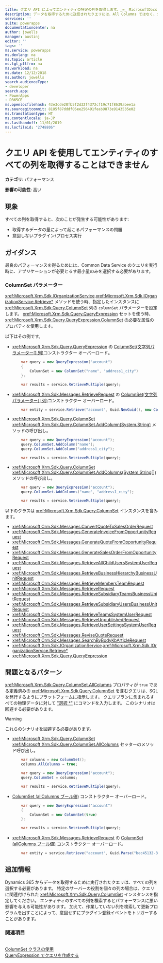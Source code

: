 ```yaml
---
title: クエリ API によってエンティティの特定の列を取得します。_=_ MicrosoftDocs
description: データを取得するために送信されたクエリには、All Columns ではなく、クエリに関連付けられている ColumnSet のインスタンス内の特定の列を含める必要があります。
services: ''
suite: powerapps
documentationcenter: na
author: jowells
manager: austinj
editor: ''
tags: ''
ms.service: powerapps
ms.devlang: na
ms.topic: article
ms.tgt_pltfrm: na
ms.workload: na
ms.date: 12/12/2018
ms.author: jowells
search.audienceType:
- developer
search.app:
- PowerApps
- D365CE
ms.openlocfilehash: 43e3cde28fb5f2d32f4372cf19c71f8639abee1a
ms.sourcegitcommit: 8185f87dddf05ee256491feab9873e9143535e02
ms.translationtype: HT
ms.contentlocale: ja-JP
ms.lasthandoff: 11/01/2019
ms.locfileid: "2748806"
---
```

# <a name="do-not-retrieve-entity-all-columns-via-query-apis"></a>クエリ API を使用してエンティティのすべての列を取得することはできません

**カテゴリ**: パフォーマンス

**影響の可能性**: 高い

<a name='symptoms'></a>

## <a name="symptoms"></a>現象

すべての列を取得すると、次のことが発生する可能性があります:

- 取得するデータの量によって起こるパフォーマンスの問題
- 意図しないプラグイン/プロセス実行

<a name='guidance'></a>

## <a name="guidance"></a>ガイダンス

最良のパフォーマンスを得るためには、Common Data Service のクエリを実行時に、アプリケーションが必要とるす最小量のみを選択する必要があります。 

### <a name="columnset-parameter"></a>ColumnSet パラメーター

<xref:Microsoft.Xrm.Sdk.IOrganizationService>.<xref:Microsoft.Xrm.Sdk.IOrganizationService.Retrieve*> メソッドを使う時、指定したインスタンスに <xref:Microsoft.Xrm.Sdk.Query.ColumnSet> 列の `columnSet` パラメーターを設定します。  <xref:Microsoft.Xrm.Sdk.Query.QueryExpression> セットを使う時、<xref:Microsoft.Xrm.Sdk.Query.QueryExpression.ColumnSet> の必要な属性のプロパティを使用します。

以下はその例です。

- <xref:Microsoft.Xrm.Sdk.Query.QueryExpression> の [ColumnSet(文字列パラメーター[] 列)](/dotnet/api/microsoft.xrm.sdk.query.columnset.-ctor#Microsoft_Xrm_Sdk_Query_ColumnSet__ctor_System_String___)コンストラクター オーバーロード。

    ```csharp
        var query = new QueryExpression("account")
        {
            ColumnSet = new ColumnSet("name", "address1_city")
        };

        var results = service.RetrieveMultiple(query);
    ```

- <xref:Microsoft.Xrm.Sdk.Messages.RetrieveRequest> の [ColumnSet(文字列パラメーター[] 列)](/dotnet/api/microsoft.xrm.sdk.query.columnset.-ctor#Microsoft_Xrm_Sdk_Query_ColumnSet__ctor_System_String___)コンストラクター オーバーロード。

    ```csharp
        var entity = service.Retrieve("account", Guid.NewGuid(), new ColumnSet("name", "address1_city"));
    ```

- <xref:Microsoft.Xrm.Sdk.Query.ColumnSet> <xref:Microsoft.Xrm.Sdk.Query.ColumnSet.AddColumn(System.String)> メソッドの呼び出し。

    ```csharp
        var query = new QueryExpression("account");
        query.ColumnSet.AddColumn("name");
        query.ColumnSet.AddColumn("address1_city");

        var results = service.RetrieveMultiple(query);
    ```

- <xref:Microsoft.Xrm.Sdk.Query.ColumnSet> <xref:Microsoft.Xrm.Sdk.Query.ColumnSet.AddColumns(System.String[])> メソッドの呼び出し。

    ```csharp
        var query = new QueryExpression("account");
        query.ColumnSet.AddColumns("name", "address1_city");

        var results = service.RetrieveMultiple(query);
    ```

以下のクラスは <xref:Microsoft.Xrm.Sdk.Query.ColumnSet> インスタンスを含みます。

- <xref:Microsoft.Crm.Sdk.Messages.ConvertQuoteToSalesOrderRequest>
- <xref:Microsoft.Crm.Sdk.Messages.GenerateInvoiceFromOpportunityRequest>
- <xref:Microsoft.Crm.Sdk.Messages.GenerateQuoteFromOpportunityRequest>
- <xref:Microsoft.Crm.Sdk.Messages.GenerateSalesOrderFromOpportunityRequest>
- <xref:Microsoft.Crm.Sdk.Messages.RetrieveAllChildUsersSystemUserRequest>
- <xref:Microsoft.Crm.Sdk.Messages.RetrieveBusinessHierarchyBusinessUnitRequest>
- <xref:Microsoft.Crm.Sdk.Messages.RetrieveMembersTeamRequest>
- <xref:Microsoft.Xrm.Sdk.Messages.RetrieveRequest>
- <xref:Microsoft.Crm.Sdk.Messages.RetrieveSubsidiaryTeamsBusinessUnitRequest>
- <xref:Microsoft.Crm.Sdk.Messages.RetrieveSubsidiaryUsersBusinessUnitRequest>
- <xref:Microsoft.Crm.Sdk.Messages.RetrieveTeamsSystemUserRequest>
- <xref:Microsoft.Crm.Sdk.Messages.RetrieveUnpublishedRequest>
- <xref:Microsoft.Crm.Sdk.Messages.RetrieveUserSettingsSystemUserRequest>
- <xref:Microsoft.Crm.Sdk.Messages.ReviseQuoteRequest>
- <xref:Microsoft.Crm.Sdk.Messages.SearchByBodyKbArticleRequest>
- <xref:Microsoft.Xrm.Sdk.IOrganizationService>.<xref:Microsoft.Xrm.Sdk.IOrganizationService.Retrieve*>
- <xref:Microsoft.Xrm.Sdk.Query.QueryExpression>

<a name='problem'></a>

## <a name="problematic-patterns"></a>問題となるパターン

<xref:Microsoft.Xrm.Sdk.Query.ColumnSet.AllColumns> プロパティが  `true` である定義済みの <xref:Microsoft.Xrm.Sdk.Query.ColumnSet> を含むクエリは、SQL を発行するようにプラットフォームに指示します。 クエリプランに含まれるすべての物理データに対して ["選択 *"](https://technet.microsoft.com/library/ms189287.aspx) にコマンドを入力します。  このシナリオは回避する必要があります。

> [!WARNING]
> これらのシナリオを回避する必要があります。

- <xref:Microsoft.Xrm.Sdk.Query.ColumnSet> <xref:Microsoft.Xrm.Sdk.Query.ColumnSet.AllColumns> セッターのメソッド呼び出し。

    ```csharp
        var columns = new ColumnSet();
        columns.AllColumns = true;

        var query = new QueryExpression("account");
        query.ColumnSet = columns;

        var results = service.RetrieveMultiple(query);
    ```

- [ColumnSet (allColumns ブール値)](/dotnet/api/microsoft.xrm.sdk.query.columnset.-ctor#Microsoft_Xrm_Sdk_Query_ColumnSet__ctor_System_Boolean_)  コンストラクター オーバーロード。

    ```csharp
        var query = new QueryExpression("account")
        {
            ColumnSet = new ColumnSet(true)
        };

        var results = service.RetrieveMultiple(query);
    ```

-  <xref:Microsoft.Xrm.Sdk.Messages.RetrieveRequest> の [ColumnSet (allColumns ブール値)](/dotnet/api/microsoft.xrm.sdk.query.columnset.-ctor#Microsoft_Xrm_Sdk_Query_ColumnSet__ctor_System_Boolean_)  コンストラクター オーバーロード。

    ```csharp
        var entity = service.Retrieve("account", Guid.Parse("bec45132-392a-4617-b935-a64ef04738e4"), new ColumnSet(true));
    ```

<a name='additional'></a>

## <a name="additional-information"></a>追加情報

Dynamics 365 からデータを取得するために実行されたクエリは、すべての列を選択する必要があります。  特定のサーバーの役割を個々の列の場合は、クエリに関連付けられた <xref:Microsoft.Xrm.Sdk.Query.ColumnSet> インスタンスを指定してください。 エンティティのすべての列を検索するとパフォーマンスに悪い影響を与える可能性があります。 加えて、作業していない列を検索して更新プログラムを出すことによって、意図せずにプラグイン登録イベントをトリガーすることがあります。

<a name='seealso'></a>

### <a name="see-also"></a>関連項目

<xref href="Microsoft.Xrm.Sdk.Query.ColumnSet?text=ColumnSet Class" /><br />
[ColumnSet クラスの使用](../../org-service/use-the-columnset-class.md)<br />
[QueryExpression でクエリを作成する](../../org-service/build-queries-with-queryexpression.md)<br />